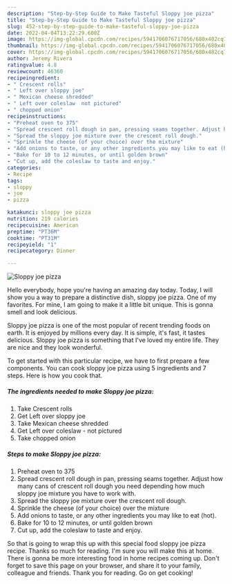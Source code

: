 ```yaml
---
description: "Step-by-Step Guide to Make Tasteful Sloppy joe pizza"
title: "Step-by-Step Guide to Make Tasteful Sloppy joe pizza"
slug: 452-step-by-step-guide-to-make-tasteful-sloppy-joe-pizza
date: 2022-04-04T13:22:29.600Z
image: https://img-global.cpcdn.com/recipes/5941706076717056/680x482cq70/sloppy-joe-pizza-recipe-main-photo.jpg
thumbnail: https://img-global.cpcdn.com/recipes/5941706076717056/680x482cq70/sloppy-joe-pizza-recipe-main-photo.jpg
cover: https://img-global.cpcdn.com/recipes/5941706076717056/680x482cq70/sloppy-joe-pizza-recipe-main-photo.jpg
author: Jeremy Rivera
ratingvalue: 4.8
reviewcount: 46360
recipeingredient:
- " Crescent rolls"
- " Left over sloppy joe"
- " Mexican cheese shredded"
- " Left over coleslaw  not pictured"
- " chopped onion"
recipeinstructions:
- "Preheat oven to 375"
- "Spread crescent roll dough in pan, pressing seams together. Adjust how many cans of crescent roll dough you need depending how much sloppy joe mixture you have to work with."
- "Spread the sloppy joe mixture over the crescent roll dough."
- "Sprinkle the cheese (of your choice) over the mixture"
- "Add onions to taste, or any other ingredients you may like to eat (hot)."
- "Bake for 10 to 12 minutes, or until golden brown"
- "Cut up, add the coleslaw to taste and enjoy."
categories:
- Recipe
tags:
- sloppy
- joe
- pizza

katakunci: sloppy joe pizza 
nutrition: 219 calories
recipecuisine: American
preptime: "PT36M"
cooktime: "PT31M"
recipeyield: "1"
recipecategory: Dinner

---
```



![Sloppy joe pizza](https://img-global.cpcdn.com/recipes/5941706076717056/680x482cq70/sloppy-joe-pizza-recipe-main-photo.jpg)

Hello everybody, hope you're having an amazing day today. Today, I will show you a way to prepare a distinctive dish, sloppy joe pizza. One of my favorites. For mine, I am going to make it a little bit unique. This is gonna smell and look delicious.



Sloppy joe pizza is one of the most popular of recent trending foods on earth. It is enjoyed by millions every day. It is simple, it's fast, it tastes delicious. Sloppy joe pizza is something that I've loved my entire life. They are nice and they look wonderful.


To get started with this particular recipe, we have to first prepare a few components. You can cook sloppy joe pizza using 5 ingredients and 7 steps. Here is how you cook that.

<!--inarticleads1-->

##### The ingredients needed to make Sloppy joe pizza:

1. Take  Crescent rolls
1. Get  Left over sloppy joe
1. Take  Mexican cheese shredded
1. Get  Left over coleslaw - not pictured
1. Take  chopped onion




<!--inarticleads2-->

##### Steps to make Sloppy joe pizza:

1. Preheat oven to 375
1. Spread crescent roll dough in pan, pressing seams together. Adjust how many cans of crescent roll dough you need depending how much sloppy joe mixture you have to work with.
1. Spread the sloppy joe mixture over the crescent roll dough.
1. Sprinkle the cheese (of your choice) over the mixture
1. Add onions to taste, or any other ingredients you may like to eat (hot).
1. Bake for 10 to 12 minutes, or until golden brown
1. Cut up, add the coleslaw to taste and enjoy.




So that is going to wrap this up with this special food sloppy joe pizza recipe. Thanks so much for reading. I'm sure you will make this at home. There is gonna be more interesting food in home recipes coming up. Don't forget to save this page on your browser, and share it to your family, colleague and friends. Thank you for reading. Go on get cooking!
